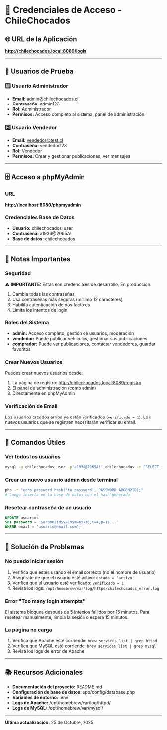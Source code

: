 # 🔐 Credenciales de Acceso - ChileChocados

## 🌐 URL de la Aplicación
**http://chilechocados.local:8080/login**

---

## 👤 Usuarios de Prueba

### 1️⃣ Usuario Administrador
- **Email:** admin@chilechocados.cl
- **Contraseña:** admin123
- **Rol:** Administrador
- **Permisos:** Acceso completo al sistema, panel de administración

### 2️⃣ Usuario Vendedor
- **Email:** vendedor@test.cl
- **Contraseña:** vendedor123
- **Rol:** Vendedor
- **Permisos:** Crear y gestionar publicaciones, ver mensajes

---

## 🗄️ Acceso a phpMyAdmin

### URL
**http://localhost:8080/phpmyadmin**

### Credenciales Base de Datos
- **Usuario:** chilechocados_user
- **Contraseña:** a1936@2065A!
- **Base de datos:** chilechocados

---

## 📝 Notas Importantes

### Seguridad
⚠️ **IMPORTANTE:** Estas son credenciales de desarrollo. En producción:
1. Cambia todas las contraseñas
2. Usa contraseñas más seguras (mínimo 12 caracteres)
3. Habilita autenticación de dos factores
4. Limita los intentos de login

### Roles del Sistema
- **admin:** Acceso completo, gestión de usuarios, moderación
- **vendedor:** Puede publicar vehículos, gestionar sus publicaciones
- **comprador:** Puede ver publicaciones, contactar vendedores, guardar favoritos

### Crear Nuevos Usuarios
Puedes crear nuevos usuarios desde:
1. La página de registro: http://chilechocados.local:8080/registro
2. El panel de administración (como admin)
3. Directamente en phpMyAdmin

### Verificación de Email
Los usuarios creados arriba ya están verificados (`verificado = 1`).
Los nuevos usuarios que se registren necesitarán verificar su email.

---

## 🔧 Comandos Útiles

### Ver todos los usuarios
```bash
mysql -u chilechocados_user -p'a1936@2065A!' chilechocados -e "SELECT id, nombre, email, rol, estado FROM usuarios;"
```

### Crear un nuevo usuario admin desde terminal
```bash
php -r "echo password_hash('tu_password', PASSWORD_ARGON2ID);"
# Luego inserta en la base de datos con el hash generado
```

### Resetear contraseña de un usuario
```sql
UPDATE usuarios 
SET password = '$argon2id$v=19$m=65536,t=4,p=1$...' 
WHERE email = 'usuario@email.com';
```

---

## 🐛 Solución de Problemas

### No puedo iniciar sesión
1. Verifica que estés usando el email correcto (no el nombre de usuario)
2. Asegúrate de que el usuario esté activo: `estado = 'activo'`
3. Verifica que el usuario esté verificado: `verificado = 1`
4. Revisa los logs: `/opt/homebrew/var/log/httpd/chilechocados_error.log`

### Error "Too many login attempts"
El sistema bloquea después de 5 intentos fallidos por 15 minutos.
Para resetear manualmente, limpia la sesión o espera 15 minutos.

### La página no carga
1. Verifica que Apache esté corriendo: `brew services list | grep httpd`
2. Verifica que MySQL esté corriendo: `brew services list | grep mysql`
3. Revisa los logs de error de Apache

---

## 📚 Recursos Adicionales

- **Documentación del proyecto:** README.md
- **Configuración de base de datos:** app/config/database.php
- **Variables de entorno:** .env
- **Logs de Apache:** /opt/homebrew/var/log/httpd/
- **Logs de MySQL:** /opt/homebrew/var/mysql/

---

**Última actualización:** 25 de Octubre, 2025

